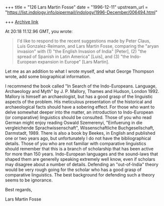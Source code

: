 +++
title = "126 Lars Martin Fosse"
date = "1996-12-11"
upstream_url = "https://list.indology.info/pipermail/indology/1996-December/006494.html"

+++
[Archive link](https://list.indology.info/pipermail/indology/1996-December/006494.html)

At 20:18 11.12.96 GMT, you wrote:
>I'd like to respond to the recent suggestions made by Peter Claus, Luis
>Gonzalez-Reimann, and Lars Martin Fosse, comparing the "aryan invasion"
>with (1) "the English Invasion of India" [Peter], (2) "the spread of
>Spanish in Latin America" [Luis], and (3) "the Indo-European expansion in
>Europe" [Lars Martin].

Let me as an addition to what I wrote myself, and what George Thompson
wrote, add some biographical information. 

I recommend the book called "In Search of the Indo-Europeans. Language,
Archaeology and Myth" by J. P. Mallory, Thames and Hudson, London 1992.
Mallory is himself an archaeologist, but has a good grasp of the linguistic
aspects of the problem. His meticulous presentation of the historical and
archaeological facts should have a sobering effect. For those who want to
delve somewhat deeper into the matter, an introduction to Indo-European (or
comparative) linguistics should be consulted. Those of you who read German
might enjoy reading Oswald Szemerenyi, "Einfuerung in die vergleichende
Sprachwissenschaft", Wissenschaftliche Buchgesellschaft, Darmstadt, 1989.
There is also a book by Beekes, in English and published one or two years
ago, but unfortunately I do not have the bibliographical details. Those of
you who are not familiar with comparative linguistics should remember that
this is a branch of scholarship that has been active for more than 150
years. Indo-European languages and the sound-laws that shaped them are
generelly speaking extremely well know, even if scholars may disagree about
a number of details. Defending an "out-of-India" theory would be very rough
going for the scholar who has a good grasp of comparative linguistics. The
best background for defending such a theory seems to be ignorance.

Best regards,

Lars Martin Fosse





